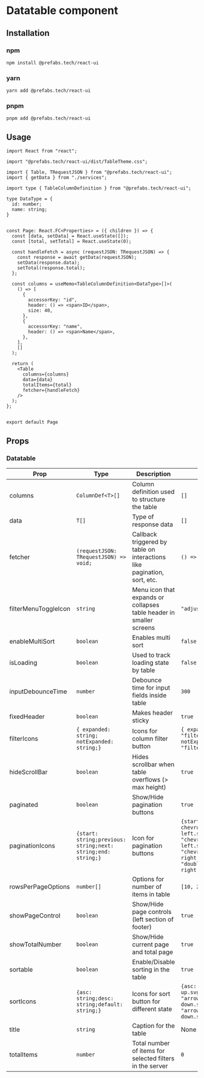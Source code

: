 # Datatable component

## Installation

### npm

```
npm install @prefabs.tech/react-ui
```

### yarn

```
yarn add @prefabs.tech/react-ui
```

### pnpm

```
pnpm add @prefabs.tech/react-ui
```

## Usage

```
import React from "react";

import "@prefabs.tech/react-ui/dist/TableTheme.css";

import { Table, TRequestJSON } from "@prefabs.tech/react-ui";
import { getData } from "./services";

import type { TableColumnDefinition } from "@prefabs.tech/react-ui";

type DataType = {
  id: number;
  name: string;
}


const Page: React.FC<Properties> = ({ children }) => {
  const [data, setData] = React.useState([]);
  const [total, setTotal] = React.useState(0);

  const handleFetch = async (requestJSON: TRequestJSON) => {
    const response = await getData(requestJSON);
    setData(response.data);
    setTotal(response.total);
  };

  const columns = useMemo<TableColumnDefinition<DataType>[]>(
    () => [
      {
        accessorKey: "id",
        header: () => <span>ID</span>,
        size: 40,
      },
      {
        accessorKey: "name",
        header: () => <span>Name</span>,
      },
    ],
    []
  );

  return (
    <Table
      columns={columns}
      data={data}
      totalItems={total}
      fetcher={handleFetch}
    />
  );
};


export default Page
```

## Props

### Datatable

| Prop                 | Type                                                         | Description                                                             | Default                                                                                                                    | Required |
| -------------------- | ------------------------------------------------------------ | ----------------------------------------------------------------------- | -------------------------------------------------------------------------------------------------------------------------- | -------- |
| columns              | `ColumnDef<T>[]`                                             | Column definition used to structure the table                           | `[]`                                                                                                                       | Yes      |
| data                 | `T[]`                                                        | Type of response data                                                   | `[]`                                                                                                                       | Yes      |
| fetcher              | `(requestJSON: TRequestJSON) => void;`                       | Callback triggered by table on interactions like pagination, sort, etc. | `() => {}`                                                                                                                 | Yes      |
| filterMenuToggleIcon | `string`                                                     | Menu icon that expands or collapses table header in smaller screens     | `"adjustments.svg"`                                                                                                        | No       |
| enableMultiSort      | `boolean`                                                    | Enables multi sort                                                      | `false`                                                                                                                    | No       |
| isLoading            | `boolean`                                                    | Used to track loading state by table                                    | `false`                                                                                                                    | No       |
| inputDebounceTime    | `number`                                                     | Debounce time for input fields inside table                             | `300`                                                                                                                      | No       |
| fixedHeader          | `boolean`                                                    | Makes header sticky                                                     | `true`                                                                                                                     | No       |
| filterIcons          | `{ expanded: string; notExpanded: string;}`                  | Icons for column filter button                                          | `{ expanded: "filter.svg", notExpanded: "filter.svg"}`                                                                     | No       |
| hideScrollBar        | `boolean`                                                    | Hides scrollbar when table overflows (> max height)                     | `true`                                                                                                                     | No       |
| paginated            | `boolean`                                                    | Show/Hide pagination buttons                                            | `true`                                                                                                                     | No       |
| paginationIcons      | `{start: string;previous: string;next: string;end: string;}` | Icon for pagination buttons                                             | `{start: "double-chevron-left.svg;previous: "chevron-left.svg;next: "chevron-right.svg";end: "double-chevron-right.svg";}` | No       |
| rowsPerPageOptions   | `number[]`                                                   | Options for number of items in table                                    | `[10, 20, 30]`                                                                                                             | No       |
| showPageControl      | `boolean`                                                    | Show/Hide page controls (left section of footer)                        | `true`                                                                                                                     | No       |
| showTotalNumber      | `boolean`                                                    | Show/Hide current page and total page                                   | `true`                                                                                                                     | No       |
| sortable             | `boolean`                                                    | Enable/Disable sorting in the table                                     | `true`                                                                                                                     | No       |
| sortIcons            | `{asc: string;desc: string;default: string;}`                | Icons for sort button for different state                               | `{asc: "arrow-up.svg",desc: "arrow-down.svg",default: "arrow-up-down.svg"}`                                                | No       |
| title                | `string`                                                     | Caption for the table                                                   | None                                                                                                                       | No       |
| totalItems           | `number`                                                     | Total number of items for selected filters in the server                | `0`                                                                                                                        | Yes      |

